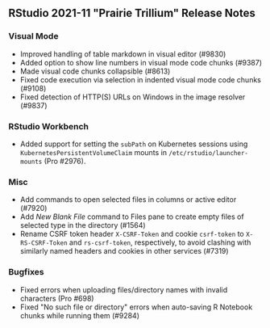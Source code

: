 ## RStudio 2021-11 "Prairie Trillium" Release Notes

### Visual Mode

* Improved handling of table markdown in visual editor (#9830)
* Added option to show line numbers in visual mode code chunks (#9387)
* Made visual code chunks collapsible (#8613)
* Fixed code execution via selection in indented visual mode code chunks (#9108)
* Fixed detection of HTTP(S) URLs on Windows in the image resolver (#9837)

### RStudio Workbench

* Added support for setting the `subPath` on Kubernetes sessions using `KubernetesPersistentVolumeClaim` mounts in `/etc/rstudio/launcher-mounts` (Pro #2976).

### Misc

* Add commands to open selected files in columns or active editor (#7920)
* Add *New Blank File* command to Files pane to create empty files of selected type in the directory (#1564)
* Rename CSRF token header `X-CSRF-Token` and cookie `csrf-token` to `X-RS-CSRF-Token` and `rs-csrf-token`, respectively, to avoid clashing with similarly named headers and cookies in other services (#7319)

### Bugfixes

* Fixed errors when uploading files/directory names with invalid characters (Pro #698)
* Fixed "No such file or directory" errors when auto-saving R Notebook chunks while running them (#9284)
